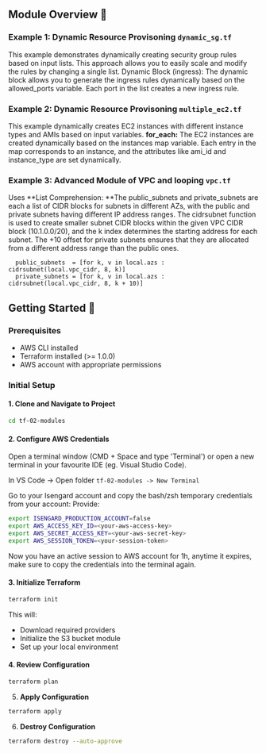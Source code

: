 ## Module Overview 📘

### Example 1: Dynamic Resource Provisoning `dynamic_sg.tf`
This example demonstrates dynamically creating security group rules based on input lists. This approach allows you to easily scale and modify the rules by changing a single list.
Dynamic Block (ingress): The dynamic block allows you to generate the ingress rules dynamically based on the allowed_ports variable. 
Each port in the list creates a new ingress rule.

### Example 2: Dynamic Resource Provisoning `multiple_ec2.tf`
This example dynamically creates EC2 instances with different instance types and AMIs based on input variables.
**for_each:** The EC2 instances are created dynamically based on the instances map variable. Each entry in the map corresponds to an instance, and the attributes like ami_id and instance_type are set dynamically.

### Example 3: Advanced Module of VPC and looping `vpc.tf`
Uses **List Comprehension: **The public_subnets and private_subnets are each a list of CIDR blocks for subnets in different AZs, with the public and private subnets having different IP address ranges.
The cidrsubnet function is used to create smaller subnet CIDR blocks within the given VPC CIDR block (10.1.0.0/20), and the k index determines the starting address for each subnet. The +10 offset for private subnets ensures that they are allocated from a different address range than the public ones.
```hcl
  public_subnets  = [for k, v in local.azs : cidrsubnet(local.vpc_cidr, 8, k)]
  private_subnets = [for k, v in local.azs : cidrsubnet(local.vpc_cidr, 8, k + 10)]
```

## Getting Started 🚀

### Prerequisites
- AWS CLI installed
- Terraform installed (>= 1.0.0)
- AWS account with appropriate permissions

### Initial Setup

#### 1. **Clone and Navigate to Project**

```bash
cd tf-02-modules
```

#### 2. **Configure AWS Credentials**

Open a terminal window (CMD + Space and type 'Terminal') or open a new terminal in your favourite IDE (eg. Visual Studio Code).

In VS Code -> Open folder `tf-02-modules -> New Terminal`

Go to your Isengard account and copy the bash/zsh temporary credentials from your account:
Provide:

```sh
export ISENGARD_PRODUCTION_ACCOUNT=false
export AWS_ACCESS_KEY_ID=<your-aws-access-key>
export AWS_SECRET_ACCESS_KEY=<your-aws-secret-key>
export AWS_SESSION_TOKEN=<your-session-token>
```

Now you have an active session to AWS account for 1h, anytime it expires, make sure to copy the credentials into the terminal again.

#### 3. **Initialize Terraform**

```bash
terraform init
```

This will:
- Download required providers
- Initialize the S3 bucket module
- Set up your local environment

#### 4. **Review Configuration**

```bash
terraform plan
```
5. **Apply Configuration**

```bash
terraform apply
```

6. **Destroy Configuration**

```bash
terraform destroy --auto-approve
```

